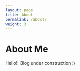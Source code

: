 ```yaml
---
layout: page
title: About
permalink: /about/
weight: 3
---
```


# **About Me**

Hello!! Blog under construction :)

<!--- Commented

<div class="row">
{% include about/skills.html title="Programming Skills" source=site.data.programming-skills %}
{% include about/skills.html title="Other Skills" source=site.data.other-skills %}
</div>

<div class="row">
{% include about/timeline.html %}
</div>

--->